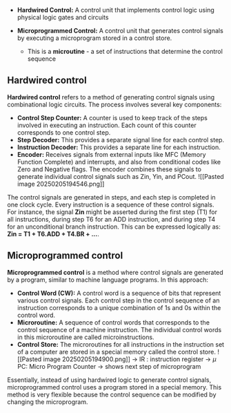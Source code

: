 - **Hardwired Control:** A control unit that implements control logic using physical logic gates and circuits

- **Microprogrammed Control:** A control unit that generates control signals by executing a microprogram stored in a control store.
	- This is a **microutine** - a set of instructions that determine the control sequence



## Hardwired control
**Hardwired control** refers to a method of generating control signals using combinational logic circuits. The process involves several key components:
- **Control Step Counter:** A counter is used to keep track of the steps involved in executing an instruction. Each count of this counter corresponds to one control step.
- **Step Decoder:** This provides a separate signal line for each control step.
- **Instruction Decoder:** This provides a separate line for each instruction.
- **Encoder:** Receives signals from external inputs like MFC (Memory Function Complete) and interrupts, and also from conditional codes like Zero and Negative flags. The encoder combines these signals to generate individual control signals such as Zin, Yin, and PCout.
![[Pasted image 20250205194546.png]]

The control signals are generated in steps, and each step is completed in one clock cycle. Every instruction is a sequence of these control signals. For instance, the signal **Zin** might be asserted during the first step (T1) for all instructions, during step T6 for an ADD instruction, and during step T4 for an unconditional branch instruction. This can be expressed logically as: **Zin = T1 + T6.ADD + T4.BR + ...**.

## Microprogrammed control
**Microprogrammed control** is a method where control signals are generated by a program, similar to machine language programs. In this approach:
- **Control Word (CW):** A control word is a sequence of bits that represent various control signals. Each control step in the control sequence of an instruction corresponds to a unique combination of 1s and 0s within the control word.
- **Microroutine:** A sequence of control words that corresponds to the control sequence of a machine instruction. The individual control words in this microroutine are called microinstructions.
- **Control Store:** The microroutines for all instructions in the instruction set of a computer are stored in a special memory called the control store.
![[Pasted image 20250205194900.png]]
-> IR : instruction register
-> $\mu$ PC: Micro Program Counter -> shows next step of microprogram

Essentially, instead of using hardwired logic to generate control signals, microprogrammed control uses a program stored in a special memory. This method is very flexible because the control sequence can be modified by changing the microprogram.
